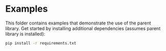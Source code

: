# Examples

This folder contains examples that demonstrate the use of the parent library. Get started by installing additional dependencies (assumes parent library is installed):

```bash
pip install -r requirements.txt
```